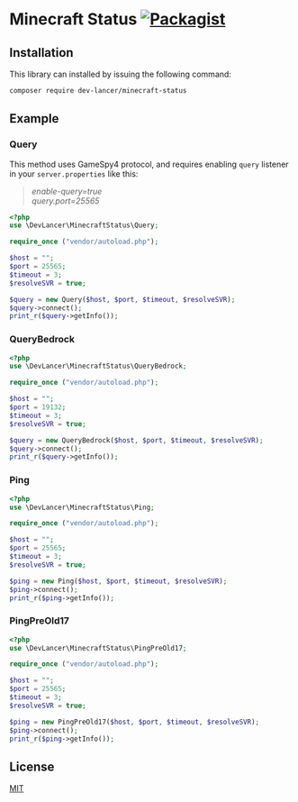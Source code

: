 # Minecraft Status [![Packagist](https://img.shields.io/packagist/dt/dev-lancer/minecraft-status.svg)](https://packagist.org/packages/dev-lancer/minecraft-status)

## Installation
This library can installed by issuing the following command:
```bash
composer require dev-lancer/minecraft-status
```

## Example

### Query

This method uses GameSpy4 protocol, and requires enabling `query` listener in your `server.properties` like this:

> *enable-query=true*<br>
> *query.port=25565*

```php
<?php
use \DevLancer\MinecraftStatus\Query;

require_once ("vendor/autoload.php");

$host = "";
$port = 25565;
$timeout = 3;
$resolveSVR = true;

$query = new Query($host, $port, $timeout, $resolveSVR);
$query->connect();
print_r($query->getInfo());
```

### QueryBedrock

```php
<?php
use \DevLancer\MinecraftStatus\QueryBedrock;

require_once ("vendor/autoload.php");

$host = "";
$port = 19132;
$timeout = 3;
$resolveSVR = true;

$query = new QueryBedrock($host, $port, $timeout, $resolveSVR);
$query->connect();
print_r($query->getInfo());
```

### Ping

```php
<?php
use \DevLancer\MinecraftStatus\Ping;

require_once ("vendor/autoload.php");

$host = "";
$port = 25565;
$timeout = 3;
$resolveSVR = true;

$ping = new Ping($host, $port, $timeout, $resolveSVR);
$ping->connect();
print_r($ping->getInfo());
```

### PingPreOld17

```php
<?php
use \DevLancer\MinecraftStatus\PingPreOld17;

require_once ("vendor/autoload.php");

$host = "";
$port = 25565;
$timeout = 3;
$resolveSVR = true;

$ping = new PingPreOld17($host, $port, $timeout, $resolveSVR);
$ping->connect();
print_r($ping->getInfo());
```

## License

[MIT](LICENSE)